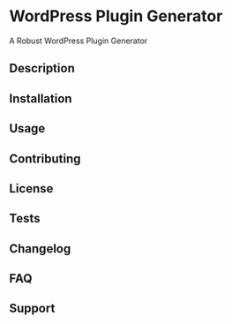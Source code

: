 # WordPress Plugin Generator
A Robust WordPress Plugin Generator

## Description

## Installation

##  Usage

##  Contributing

##  License

##  Tests

##  Changelog

##  FAQ

##  Support